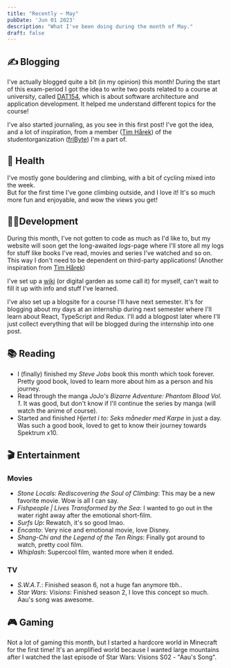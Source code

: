 ```yaml
---
title: "Recently ~ May"
pubDate: 'Jun 01 2023'
description: "What I've been doing during the month of May."
draft: false
---
```


## ✍️ Blogging

I've actually blogged quite a bit (in my opinion) this month! During the start of this exam-period I got the idea to write two posts related to a course at university, called [DAT154](https://www.hvl.no/studier/studieprogram/emne/DAT154), which is about software architecture and application development. It helped me understand different topics for the course!

I've also started journaling, as you see in this first post! I've got the idea, and a lot of inspiration, from a member ([Tim Hårek](https://timharek.no/)) of the studentorganization ([friByte](https://fribyte.no)) I'm a part of. 

## 💪 Health

I've mostly gone bouldering and climbing, with a bit of cycling mixed into the week.  
But for the first time I've gone climbing outside, and I love it! It's so much more fun and enjoyable, and wow the views you get!

## 👨‍💻Development

During this month, I've not gotten to code as much as I'd like to, but my website will soon get the long-awaited *logs*-page where I'll store all my logs for stuff like books I've read, movies and series I've watched and so on. This way I don't need to be dependent on third-party applications! (Another inspiration from [Tim Hårek](https://timharek.no/))

I've set up a [wiki](https://wiki.kjelsrud.dev) (or digital garden as some call it) for myself, can't wait to fill it up with info and stuff I've learned.

I've also set up a blogsite for a course I'll have next semester. It's for blogging about my days at an internship during next semester where I'll learn about React, TypeScript and Redux. I'll add a blogpost later where I'll just collect everything that will be blogged during the internship into one post.

## 📚 Reading

- I (finally) finished my *Steve Jobs* book this month which took forever. Pretty good book, loved to learn more about him as a person and his journey.
- Read through the manga *JoJo's Bizarre Adventure: Phantom Blood Vol. 1*. It was good, but don't know if I'll continue the series by manga (will watch the anime of course).
- Started and finished *Hjertet i to: Seks måneder med Karpe* in just a day. Was such a good book, loved to get to know their journey towards Spektrum x10. 

## 🎬 Entertainment

### Movies

- *Stone Locals: Rediscovering the Soul of Climbing*: This may be a new favorite movie. Wow is all I can say.
- *Fishpeople | Lives Transformed by the Sea*: I wanted to go out in the water right away after the emotional short-film.
- *Surfs Up*: Rewatch, it's so good lmao.
- *Encanto*: Very nice and emotional movie, love Disney.
- *Shang-Chi and the Legend of the Ten Rings*: Finally got around to watch, pretty cool film.
- *Whiplash*: Supercool film, wanted more when it ended.

### TV

- *S.W.A.T.*: Finished season 6, not a huge fan anymore tbh..
- *Star Wars: Visions*: Finished season 2, I love this concept so much. Aau's song was awesome.

## 🎮 Gaming

Not a lot of gaming this month, but I started a hardcore world in Minecraft for the first time! It's an amplified world because I wanted large mountains after I watched the last episode of Star Wars: Visions S02 - "Aau's Song". 